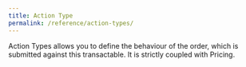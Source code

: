 ```yaml
---
title: Action Type
permalink: /reference/action-types/
---
```

Action Types allows you to define the behaviour of the order, which is submitted against this transactable. It is strictly coupled with Pricing.
